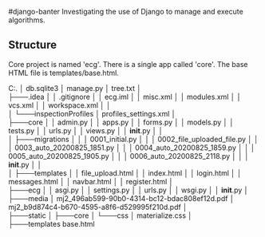 #django-banter
Investigating the use of Django to manage and execute algorithms.

## Structure
Core project is named 'ecg'. There is a single app called 'core'. The base HTML file is templates/base.html. 

C:.
│   db.sqlite3
│   manage.py
│   tree.txt
│   
├───.idea
│   │   .gitignore
│   │   ecg.iml
│   │   misc.xml
│   │   modules.xml
│   │   vcs.xml
│   │   workspace.xml
│   │   
│   └───inspectionProfiles
│           profiles_settings.xml
│           
├───core
│   │   admin.py
│   │   apps.py
│   │   forms.py
│   │   models.py
│   │   tests.py
│   │   urls.py
│   │   views.py
│   │   __init__.py
│   │   
│   ├───migrations
│   │   │   0001_initial.py
│   │   │   0002_file_uploaded_file.py
│   │   │   0003_auto_20200825_1851.py
│   │   │   0004_auto_20200825_1859.py
│   │   │   0005_auto_20200825_1905.py
│   │   │   0006_auto_20200825_2118.py
│   │   │   __init__.py
│   │           
│   ├───templates
│   │       file_upload.html
│   │       index.html
│   │       login.html
│   │       messages.html
│   │       navbar.html
│   │       register.html
│           
├───ecg
│   │   asgi.py
│   │   settings.py
│   │   urls.py
│   │   wsgi.py
│   │   __init__.py
│           
├───media
│       mj2_496ab599-90b0-4314-bc12-bdac808ef12d.pdf
│       mj2_b9d874c4-b670-4595-a8f6-d529995f210d.pdf
│       
├───static
│   ├───core
│   └───css
│           materialize.css
│           
├───templates
        base.html
